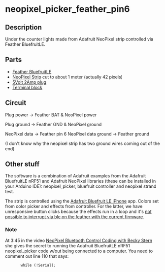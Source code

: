 # neopixel_picker_feather_pin6
## Description
Under the counter lights made from Adafruit NeoPixel strip controlled via Feather BluefruitLE.

## Parts
* [Feather BluefruitLE](https://www.adafruit.com/products/2829)
* [NeoPixel Strip](https://www.adafruit.com/products/1376) cut to about 1 meter (actually 42 pixels)
* [5Volt 2Amp plug](https://www.adafruit.com/products/276)
* [Terminal block](https://www.adafruit.com/products/368)

## Circuit
Plug power -> Feather BAT
           & NeoPixel power
           
Plug ground -> Feather GND
            & NeoPixel ground
            
NeoPixel data -> Feather pin 6
NeoPixel data ground -> Feather ground

(I don't know why the neopixel strip has two ground wires coming out of the end)

## Other stuff
The software is a combination of Adafruit examples from the Adafruit BluefruitLE nRF51 and Adafruit NeoPixel libraries (these can be installed in your Arduino IDE): neopixel_picker, bluefruit controller and neopixel strand test.

The strip is controlled using the [Adafruit Bluefruit LE iPhone](https://itunes.apple.com/us/app/adafruit-bluefruit-le-connect/id830125974?mt=8) app.
Colors set from color picker and effects from controller. For the latter, we have unresponsive button clicks because the effects run in a loop and it's [not possible to interrupt via ble on the feather with the current firmware](http://forums.adafruit.com/viewtopic.php?f=22&t=94685&p=475626&hilit=feather+ble+interrupt#p475626).

### Note
At 3:45 in the video [NeoPixel Bluetooth Control Coding with Becky Stern](https://www.youtube.com/watch?v=Kym6crZF1Pg) she gives the secret to running the Adafruit BluefruitLE nRF51 neopixel_picker code w/out being connected to a computer. You need to comment out line 110 that says:

           while (!Serial);

